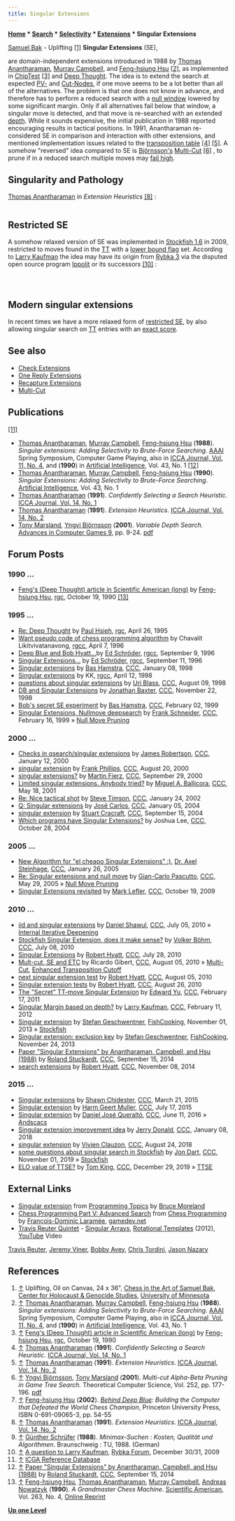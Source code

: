 ```yaml
---
title: Singular Extensions
---
```

**[Home](Home "Home") \* [Search](Search "Search") \* [Selectivity](Selectivity "Selectivity") \* [Extensions](Extensions "Extensions") \* Singular Extensions**



 [](http://chgs.elevator.umn.edu/asset/viewAsset/57f3b6787d58ae5f74bf8ba9#57f3b6d67d58ae5574bf8baa) [Samuel Bak](Category:Samuel_Bak "Category:Samuel Bak") - Uplifting <a id="cite-note-1" href="#cite-ref-1">[1]</a> 
**Singular Extensions** (SE),  

are domain-independent extensions introduced in 1988 by [Thomas Anantharaman](Thomas_Anantharaman "Thomas Anantharaman"), [Murray Campbell](Murray_Campbell "Murray Campbell"), and [Feng-hsiung Hsu](Feng-hsiung_Hsu "Feng-hsiung Hsu") <a id="cite-note-2" href="#cite-ref-2">[2]</a>, as implemented in [ChipTest](ChipTest "ChipTest") <a id="cite-note-3" href="#cite-ref-3">[3]</a> and [Deep Thought](Deep_Thought "Deep Thought"). The idea is to extend the search at expected [PV-](Node_Types#pv-node "Node Types") and [Cut-Nodes](Node_Types#cut-nodes "Node Types"), if one move seems to be a lot better than all of the alternatives. The problem is that one does not know in advance, and therefore has to perform a reduced search with a [null window](Null_Window "Null Window") lowered by some significant margin. Only if all alternatives fail below that window, a singular move is detected, and that move is re-searched with an extended [depth](Depth "Depth"). While it sounds expensive, the initial publication in 1988 reported encouraging results in tactical positions. In 1991, Anantharaman re-considered SE in comparison and interaction with other extensions, and mentioned implementation issues related to the [transposition table](Transposition_Table "Transposition Table") <a id="cite-note-4" href="#cite-ref-4">[4]</a> <a id="cite-note-5" href="#cite-ref-5">[5]</a>. A somehow "reversed" idea compared to SE is [Björnsson's](Yngvi_Bj%C3%B6rnsson "Yngvi Björnsson") [Multi-Cut](Multi-Cut "Multi-Cut") <a id="cite-note-6" href="#cite-ref-6">[6]</a> , to prune if in a reduced search multiple moves may [fail high](Fail-High "Fail-High"). 



## Singularity and Pathology


[Thomas Anantharaman](Thomas_Anantharaman "Thomas Anantharaman") in *Extension Heuristics* <a id="cite-note-8" href="#cite-ref-8">[8]</a> :




```C++In his Ph.D. thesis, [Schrüfer](G%C3%BCnther_Schr%C3%BCfer "Günther Schrüfer") proves <a id="cite-note-9" href="#cite-ref-9">[9]</a> that singularity is related to [pathology](Search_Pathology "Search Pathology") in game trees: intuitively, if there are too many singular moves in a game tree, [brute-force](Brute-Force "Brute-Force") [minimax search](Minimax "Minimax") becomes pathological, beyond a certain [depth](Depth "Depth") deep searches are worse than shallow searches. More specifically for brute-force minimax search, where the [leaf evaluation](Evaluation "Evaluation") values are just [-1,1] (lose or win), then one necessary condition for the absence of pathology is that the fraction of nodes other than [PV-nodes](Node_Types#pv-node "Node Types") whose value is dependent on a single successor (singular) must be less than 1/B, where B is the [branching factor](Branching_Factor "Branching Factor") (36 for typical middle games). This result can be extended to the case when more than one value is assigned to [leaf nodes](Leaf_Node "Leaf Node"), though the resultant statement is more complicated. Intuitively, brute-force minimax search becomes pathological because it devotes too little effort to critical lines. The singular extension heuristic can be seen as a solution to this problem. 

```





## Restricted SE


A somehow relaxed version of SE was implemented in [Stockfish 1.6](Stockfish "Stockfish") in 2009, restricted to moves found in the [TT](Transposition_Table "Transposition Table") with a [lower bound flag](Lower_Bound "Lower Bound") set. According to [Larry Kaufman](Larry_Kaufman "Larry Kaufman") the idea may have its origin from [Rybka 3](Rybka "Rybka") via the disputed open source program [Ippolit](Ippolit "Ippolit") or its successors <a id="cite-note-10" href="#cite-ref-10">[10]</a> :




```C++ At least one idea discussed on other forums that was attributed to Rybka 3 via the clone is already implemented in Stockfish 1.6, and was apparently the main reason for its large jump in strength over 1.5. So at least this idea will surely be in all top programs soon. Some developers will study the clone code themselves, while others may only use ideas they read about that came from the clone, but sooner or later other programs will show large gains from this information. At the very least, once an idea is implemented in a legitimate open-source program like Stockfish, it becomes accepted as something every programmer may use.

```


```C++I don't think this is the place to publicize ideas from Rybka that were supposed to be secret, but the Stockfish 1.6 notes make it obvious that the big change in this version was a new way of doing "singular extension", improved from the way it was done in Deep Thought/Deep Blue.

```


```C++Clearly the reverse engineering of Rybka is indeed "the highest form of flattery"; as to why the author(s) of the clone don't openly admit it I can't say. But the specific idea I'm talking about here is attributed to the clone (and hence by implication to Rykba) in the forum where it was discussed, so I don't think Stockfish or any other program which uses this idea is denying its origin. Once a good idea becomes common knowledge, regardless of its origin, programmers must use it (if it helps) to remain competitive. 

```

## Modern singular extensions


In recent times we have a more relaxed form of [restricted SE](Singular_Extensions#RestrictedSE), by also allowing singular search on [TT](Transposition_table) entries with an [exact score](Exact_score).


## See also


* [Check Extensions](Check_Extensions "Check Extensions")
* [One Reply Extensions](One_Reply_Extensions "One Reply Extensions")
* [Recapture Extensions](Recapture_Extensions "Recapture Extensions")
* [Multi-Cut](Multi-Cut "Multi-Cut")


## Publications


<a id="cite-note-11" href="#cite-ref-11">[11]</a>



* [Thomas Anantharaman](Thomas_Anantharaman "Thomas Anantharaman"), [Murray Campbell](Murray_Campbell "Murray Campbell"), [Feng-hsiung Hsu](Feng-hsiung_Hsu "Feng-hsiung Hsu") (**1988**). *Singular extensions: Adding Selectivity to Brute-Force Searching*. [AAAI](AAAI "AAAI") Spring Symposium, Computer Game Playing, also in [ICCA Journal, Vol. 11, No. 4](ICGA_Journal#11_4 "ICGA Journal"), and (**1990**) in [Artificial Intelligence](https://en.wikipedia.org/wiki/Artificial_Intelligence_%28journal%29), Vol. 43, No. 1 <a id="cite-note-12" href="#cite-ref-12">[12]</a>
* [Thomas Anantharaman](Thomas_Anantharaman "Thomas Anantharaman"), [Murray Campbell](Murray_Campbell "Murray Campbell"), [Feng-hsiung Hsu](Feng-hsiung_Hsu "Feng-hsiung Hsu") (**1990**). *Singular Extensions: Adding Selectivity to Brute-Force Searching*. [Artificial Intelligence](https://en.wikipedia.org/wiki/Artificial_Intelligence_%28journal%29), Vol. 43, No. 1
* [Thomas Anantharaman](Thomas_Anantharaman "Thomas Anantharaman") (**1991**). *Confidently Selecting a Search Heuristic.* [ICCA Journal, Vol. 14, No. 1](ICGA_Journal#14_1 "ICGA Journal")
* [Thomas Anantharaman](Thomas_Anantharaman "Thomas Anantharaman") (**1991**). *Extension Heuristics*. [ICCA Journal, Vol. 14, No. 2](ICGA_Journal#14_2 "ICGA Journal")
* [Tony Marsland](Tony_Marsland "Tony Marsland"), [Yngvi Björnsson](Yngvi_Bj%C3%B6rnsson "Yngvi Björnsson") (**2001**). *Variable Depth Search.* [Advances in Computer Games 9](Advances_in_Computer_Games_9 "Advances in Computer Games 9"), pp. 9-24. [pdf](http://www.ru.is/faculty/yngvi/pdf/MarslandB01.pdf)


## Forum Posts


### 1990 ...


* [Feng's (Deep Thought) article in Scientific American (long)](http://groups.google.com/group/rec.games.chess/browse_frm/thread/b3b584ef5a572d79#) by [Feng-hsiung Hsu](Feng-hsiung_Hsu "Feng-hsiung Hsu"), [rgc](Computer_Chess_Forums "Computer Chess Forums"), October 19, 1990 <a id="cite-note-13" href="#cite-ref-13">[13]</a>


### 1995 ...


* [Re: Deep Thought](https://groups.google.com/d/msg/rec.games.chess/GV1_Q8voXJg/ZienH23_l2kJ) by [Paul Hsieh](Paul_Hsieh "Paul Hsieh"), [rgc](Computer_Chess_Forums "Computer Chess Forums"), April 26, 1995
* [Want pseudo code of chess programming algorithm](http://groups.google.com/group/rec.games.chess.misc/browse_frm/thread/17daf11c5654b174) by Chavalit Likitvivatanavong, [rgcc](Computer_Chess_Forums "Computer Chess Forums"), April 7, 1996
* [Deep Blue and Bob Hyatt...](http://groups.google.com/group/rec.games.chess.computer/browse_frm/thread/7043cdb46dd2ef5b#)by [Ed Schröder](Ed_Schroder "Ed Schroder"), [rgcc](Computer_Chess_Forums "Computer Chess Forums"), September 9, 1996
* [Singular Extensions...](http://groups.google.com/group/rec.games.chess.computer/browse_frm/thread/9356c55de4664308#) by [Ed Schröder](Ed_Schroder "Ed Schroder"), [rgcc](Computer_Chess_Forums "Computer Chess Forums"), September 11, 1996
* [Singular extensions](https://www.stmintz.com/ccc/index.php?id=13783) by [Bas Hamstra](Bas_Hamstra "Bas Hamstra"), [CCC](CCC "CCC"), January 08, 1998
* [Singular extensions](http://groups.google.com/group/rec.games.chess.computer/browse_frm/thread/e661555d60ae82e6#) by KK, [rgcc](Computer_Chess_Forums "Computer Chess Forums"), April 12, 1998
* [questions about singular extensions](https://www.stmintz.com/ccc/index.php?id=24282) by [Uri Blass](Uri_Blass "Uri Blass"), [CCC](CCC "CCC"), August 09, 1998
* [DB and Singular Extensions](https://www.stmintz.com/ccc/index.php?id=33662) by [Jonathan Baxter](Jonathan_Baxter "Jonathan Baxter"), [CCC](CCC "CCC"), November 22, 1998
* [Bob's secret SE experiment](https://www.stmintz.com/ccc/index.php?id=41906) by [Bas Hamstra](Bas_Hamstra "Bas Hamstra"), [CCC](CCC "CCC"), February 02, 1999
* [Singular Extensions, Nullmove deepsearch](https://www.stmintz.com/ccc/index.php?id=43328) by [Frank Schneider](Frank_Schneider "Frank Schneider"), [CCC](CCC "CCC"), February 16, 1999 » [Null Move Pruning](Null_Move_Pruning "Null Move Pruning")


### 2000 ...


* [Checks in qsearch/singular extensions](https://www.stmintz.com/ccc/index.php?id=88189) by [James Robertson](James_Robertson "James Robertson"), [CCC](CCC "CCC"), January 12, 2000
* [singular extension](https://www.stmintz.com/ccc/index.php?id=125295) by [Frank Phillips](Frank_Phillips "Frank Phillips"), [CCC](CCC "CCC"), August 20, 2000
* [singular extensions?](https://www.stmintz.com/ccc/index.php?id=130980) by [Martin Fierz](Martin_Fierz "Martin Fierz"), [CCC](CCC "CCC"), September 29, 2000
* [Limited singular extensions. Anybody tried?](https://www.stmintz.com/ccc/index.php?id=170356) by [Miguel A. Ballicora](Miguel_A._Ballicora "Miguel A. Ballicora"), [CCC](CCC "CCC"), May 18, 2001
* [Re: Nice tactical shot](https://www.stmintz.com/ccc/index.php?id=209565) by [Steve Timson](index.php?title=Steve_Timson&action=edit&redlink=1 "Steve Timson (page does not exist)"), [CCC](CCC "CCC"), January 24, 2002
* [Q: Singular extensions](https://www.stmintz.com/ccc/index.php?id=340288) by [José Carlos](Jos%C3%A9_Carlos_Mart%C3%ADnez_Gal%C3%A1n "José Carlos Martínez Galán"), [CCC](CCC "CCC"), January 05, 2004
* [singular extension](https://www.stmintz.com/ccc/index.php?id=387763) by [Stuart Cracraft](Stuart_Cracraft "Stuart Cracraft"), [CCC](CCC "CCC"), September 15, 2004
* [Which programs have Singular Extensions?](https://www.stmintz.com/ccc/index.php?id=393739) by Joshua Lee, [CCC](CCC "CCC"), October 28, 2004


### 2005 ...


* [New Algorithm for "el cheapo Singular Extensions" :)](https://www.stmintz.com/ccc/index.php?id=407576), [Dr. Axel Steinhage](http://www.future-shape.com/steinhage.html), [CCC](CCC "CCC"), January 26, 2005
* [Re: Singular extensions and null move](https://www.stmintz.com/ccc/index.php?id=428759) by [Gian-Carlo Pascutto](Gian-Carlo_Pascutto "Gian-Carlo Pascutto"), [CCC](CCC "CCC"), May 29, 2005 » [Null Move Pruning](Null_Move_Pruning "Null Move Pruning")
* [Singular Extensions revisited](http://www.talkchess.com/forum/viewtopic.php?t=30211) by [Mark Lefler](Mark_Lefler "Mark Lefler"), [CCC](CCC "CCC"), October 19, 2009


### 2010 ...


* [iid and singular extensions](http://www.talkchess.com/forum/viewtopic.php?t=35302) by [Daniel Shawul](Daniel_Shawul "Daniel Shawul"), [CCC](CCC "CCC"), July 05, 2010 » [Internal Iterative Deepening](Internal_Iterative_Deepening "Internal Iterative Deepening")
* [Stockfish Singular Extension, does it make sense?](http://www.talkchess.com/forum/viewtopic.php?t=35419) by [Volker Böhm](Volker_B%C3%B6hm "Volker Böhm"), [CCC](CCC "CCC"), July 08, 2010
* [Singular Extensions](http://www.talkchess.com/forum/viewtopic.php?t=35603) by [Robert Hyatt](Robert_Hyatt "Robert Hyatt"), [CCC](CCC "CCC"), July 28, 2010
* [Mult-cut, SE and ETC](http://www.talkchess.com/forum/viewtopic.php?t=35697) by Ricardo Gibert, [CCC](CCC "CCC"), August 05, 2010 » [Multi-Cut](Multi-Cut "Multi-Cut"), [Enhanced Transposition Cutoff](Enhanced_Transposition_Cutoff "Enhanced Transposition Cutoff")
* [next singular extension test](http://www.talkchess.com/forum/viewtopic.php?t=35698) by [Robert Hyatt](Robert_Hyatt "Robert Hyatt"), [CCC](CCC "CCC"), August 05, 2010
* [Singular extension tests](http://www.talkchess.com/forum/viewtopic.php?t=35898) by [Robert Hyatt](Robert_Hyatt "Robert Hyatt"), [CCC](CCC "CCC"), August 26, 2010
* [The "Secret" TT-move Singular Extension](http://www.talkchess.com/forum/viewtopic.php?t=38104) by [Edward Yu](index.php?title=Edward_Yu&action=edit&redlink=1 "Edward Yu (page does not exist)"), [CCC](CCC "CCC"), February 17, 2011
* [Singular Margin based on depth?](http://www.talkchess.com/forum/viewtopic.php?t=42419) by [Larry Kaufman](Larry_Kaufman "Larry Kaufman"), [CCC](CCC "CCC"), February 11, 2012
* [Singular extension](https://groups.google.com/d/msg/fishcooking/IVuUkcSjdP8/bE6FPKJq2_oJ) by [Stefan Geschwentner](Stefan_Geschwentner "Stefan Geschwentner"), [FishCooking](Computer_Chess_Forums "Computer Chess Forums"), November 01, 2013 » [Stockfish](Stockfish "Stockfish")
* [Singular extension: exclusion key](https://groups.google.com/d/msg/fishcooking/kpkfDzNfvhY/WGlKWPu-faQJ) by [Stefan Geschwentner](Stefan_Geschwentner "Stefan Geschwentner"), [FishCooking](Computer_Chess_Forums "Computer Chess Forums"), November 24, 2013
* [Paper "Singular Extensions" by Anantharaman, Campbell, and Hsu (1988)](http://www.talkchess.com/forum/viewtopic.php?t=53713) by [Roland Stuckardt](Roland_Stuckardt "Roland Stuckardt"), [CCC](CCC "CCC"), September 15, 2014
* [search extensions](http://www.talkchess.com/forum/viewtopic.php?t=54281) by [Robert Hyatt](Robert_Hyatt "Robert Hyatt"), [CCC](CCC "CCC"), November 08, 2014


### 2015 ...


* [Singular extensions](http://www.talkchess.com/forum/viewtopic.php?t=55734) by [Shawn Chidester](Shawn_Chidester "Shawn Chidester"), [CCC](CCC "CCC"), March 21, 2015
* [Singular extension](http://www.talkchess.com/forum/viewtopic.php?t=57004) by [Harm Geert Muller](Harm_Geert_Muller "Harm Geert Muller"), [CCC](CCC "CCC"), July 17, 2015
* [Singular extension](http://www.talkchess.com/forum/viewtopic.php?t=60435) by [Daniel José Queraltó](Daniel_Jos%C3%A9_Queralt%C3%B3 "Daniel José Queraltó"), [CCC](CCC "CCC"), June 11, 2016 » [Andscacs](Andscacs "Andscacs")
* [Singular extension improvement idea](http://www.talkchess.com/forum/viewtopic.php?t=66270) by [Jerry Donald](index.php?title=Jerry_Donald&action=edit&redlink=1 "Jerry Donald (page does not exist)"), [CCC](CCC "CCC"), January 08, 2018
* [singular extension](http://www.talkchess.com/forum3/viewtopic.php?f=7&t=68290) by [Vivien Clauzon](Vivien_Clauzon "Vivien Clauzon"), [CCC](CCC "CCC"), August 24, 2018
* [some questions about singular search in Stockfish](http://www.talkchess.com/forum3/viewtopic.php?f=7&t=72231) by [Jon Dart](Jon_Dart "Jon Dart"), [CCC](CCC "CCC"), November 01, 2019 » [Stockfish](Stockfish "Stockfish")
* [ELO value of TTSE?](http://www.talkchess.com/forum3/viewtopic.php?f=7&t=72673) by [Tom King](Tom_King "Tom King"), [CCC](CCC "CCC"), December 29, 2019 » [TTSE](#restrictedse)


## External Links


* [Singular extension](http://web.archive.org/web/20040420020213/brucemo.com/compchess/programming/extensions.htm#singular) from [Programming Topics](http://web.archive.org/web/20040403211728/brucemo.com/compchess/programming/index.htm) by [Bruce Moreland](Bruce_Moreland "Bruce Moreland")
* [Chess Programming Part V: Advanced Search](http://www.gamedev.net/page/resources/_/technical/artificial-intelligence/chess-programming-part-v-advanced-search-r1197) from [Chess Programming](Fran%C3%A7ois-Dominic_Laram%C3%A9e#Chess_Programming "François-Dominic Laramée") by [François-Dominic Laramée](Fran%C3%A7ois-Dominic_Laram%C3%A9e "François-Dominic Laramée"), [gamedev.net](http://www.gamedev.net/)
* [Travis Reuter Quintet](http://travisreuter.com/) - [Singular Arrays](http://www.allaboutjazz.com/rotational-templates-travis-reuter-new-focus-recordings-review-by-glenn-astarita.php), [Rotational Templates](http://www.newfocusrecordings.com/catalogue/travis-reuter-rotational-templates/) (2012), [YouTube](https://en.wikipedia.org/wiki/YouTube) Video


 [Travis Reuter](http://travisreuter.com/), [Jeremy Viner](http://jeremyviner.com/), [Bobby Avey](http://bobbyavey.com/), [Chris Tordini](https://de.wikipedia.org/wiki/Chris_Tordini), [Jason Nazary](http://www.discogs.com/artist/1206973-Jason-Nazary)
 
## References


1. <a id="cite-ref-1" href="#cite-note-1">↑</a> Uplifting, Oil on Canvas, 24 x 36", [Chess in the Art of Samuel Bak](http://chgs.elevator.umn.edu/asset/viewAsset/57f3b6787d58ae5f74bf8ba9#57f3b6d67d58ae5574bf8baa), [Center for Holocaust & Genocide Studies](http://www.chgs.umn.edu/), [University of Minnesota](University_of_Minnesota "University of Minnesota")
2. <a id="cite-ref-2" href="#cite-note-2">↑</a> [Thomas Anantharaman](Thomas_Anantharaman "Thomas Anantharaman"), [Murray Campbell](Murray_Campbell "Murray Campbell"), [Feng-hsiung Hsu](Feng-hsiung_Hsu "Feng-hsiung Hsu") (**1988**). *Singular extensions: Adding Selectivity to Brute-Force Searching*. [AAAI](AAAI "AAAI") Spring Symposium, Computer Game Playing, also in [ICCA Journal, Vol. 11, No. 4](ICGA_Journal#11_4 "ICGA Journal"), and (**1990**) in [Artificial Intelligence](https://en.wikipedia.org/wiki/Artificial_Intelligence_%28journal%29), Vol. 43, No. 1
3. <a id="cite-ref-3" href="#cite-note-3">↑</a> [Feng's (Deep Thought) article in Scientific American (long)](http://groups.google.com/group/rec.games.chess/browse_frm/thread/b3b584ef5a572d79#) by [Feng-hsiung Hsu](Feng-hsiung_Hsu "Feng-hsiung Hsu"), [rgc](Computer_Chess_Forums "Computer Chess Forums"), October 19, 1990
4. <a id="cite-ref-4" href="#cite-note-4">↑</a> [Thomas Anantharaman](Thomas_Anantharaman "Thomas Anantharaman") (**1991**). *Confidently Selecting a Search Heuristic.* [ICCA Journal, Vol. 14, No. 1](ICGA_Journal#14_1 "ICGA Journal")
5. <a id="cite-ref-5" href="#cite-note-5">↑</a> [Thomas Anantharaman](Thomas_Anantharaman "Thomas Anantharaman") (**1991**). *Extension Heuristics*. [ICCA Journal, Vol. 14, No. 2](ICGA_Journal#14_2 "ICGA Journal")
6. <a id="cite-ref-6" href="#cite-note-6">↑</a> [Yngvi Björnsson](Yngvi_Bj%C3%B6rnsson "Yngvi Björnsson"), [Tony Marsland](Tony_Marsland "Tony Marsland") (**2001**). *Multi-cut Alpha-Beta Pruning in Game Tree Search.* Theoretical Computer Science, Vol. 252, pp. 177-196. [pdf](http://www.ru.is/faculty/yngvi/pdf/BjornssonM01a.pdf)
7. <a id="cite-ref-7" href="#cite-note-7">↑</a> [Feng-hsiung Hsu](Feng-hsiung_Hsu "Feng-hsiung Hsu") (**2002**). *[Behind Deep Blue](http://press.princeton.edu/titles/7342.html): Building the Computer that Defeated the World Chess Champion*, Princeton University Press, ISBN 0-691-09065-3, pp. 54-55
8. <a id="cite-ref-8" href="#cite-note-8">↑</a> [Thomas Anantharaman](Thomas_Anantharaman "Thomas Anantharaman") (**1991**). *Extension Heuristics*. [ICCA Journal, Vol. 14, No. 2](ICGA_Journal#14_2 "ICGA Journal")
9. <a id="cite-ref-9" href="#cite-note-9">↑</a> [Günther Schrüfer](G%C3%BCnther_Schr%C3%BCfer "Günther Schrüfer") (**1988**). *Minimax-Suchen : Kosten, Qualität und Algorithmen*. Braunschweig : TU, 1988. (German)
10. <a id="cite-ref-10" href="#cite-note-10">↑</a> [A question to Larry Kaufman](http://rybkaforum.net/cgi-bin/rybkaforum/topic_show.pl?tid=14574), [Rybka Forum](Computer_Chess_Forums "Computer Chess Forums"), December 30/31, 2009
11. <a id="cite-ref-11" href="#cite-note-11">↑</a> [ICGA Reference Database](ICGA_Journal#RefDB "ICGA Journal")
12. <a id="cite-ref-12" href="#cite-note-12">↑</a> [Paper "Singular Extensions" by Anantharaman, Campbell, and Hsu (1988)](http://www.talkchess.com/forum/viewtopic.php?t=53713) by [Roland Stuckardt](Roland_Stuckardt "Roland Stuckardt"), [CCC](CCC "CCC"), September 15, 2014
13. <a id="cite-ref-13" href="#cite-note-13">↑</a> [Feng-hsiung Hsu](Feng-hsiung_Hsu "Feng-hsiung Hsu"), [Thomas Anantharaman](Thomas_Anantharaman "Thomas Anantharaman"), [Murray Campbell](Murray_Campbell "Murray Campbell"), [Andreas Nowatzyk](Andreas_Nowatzyk "Andreas Nowatzyk") (**1990**). *A Grandmaster Chess Machine*. [Scientific American](Scientific_American "Scientific American"), Vol. 263, No. 4, [Online Reprint](http://www.disi.unige.it/person/DelzannoG/AI2/hsu.html)

**[Up one Level](Extensions "Extensions")**







 
